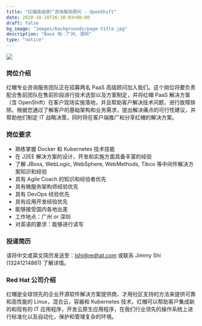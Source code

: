 ```yaml
---
title: "红帽高级原厂咨询服务顾问 - OpenShift"
date: 2020-10-28T16:38:03+08:00
draft: false
bg_image: "images/backgrounds/page-title.jpg"
description: "Base 地：广州、深圳"
type: "notice"
---
```


![](https://tva1.sinaimg.cn/large/0081Kckwly1gk5c39uvsej30xc0hfaa8.jpg)

### 岗位介绍

红帽专业咨询服务团队正在招募两名 PaaS 高级顾问加入我们。这个岗位将要负责配合售前团队在售前阶段进行技术选型以及方案制定，并将红帽 PaaS 解决方案（含 OpenShift）在客户现场实施落地，并且帮助客户解决技术问题，进行故障排除。根据您通过了解客户的基础架构和业务需求，提出解决痛点的可行性建议，并帮助他们制定 IT 战略决策，同时将在客户端推广和分享红帽的解决方案。

### 岗位要求

- 熟练掌握 Docker 和 Kubernetes 技术技能
- 在 J2EE 解决方案的设计，开发和实施方面具备丰富的经验
- 了解 JBoss, WebLogic, WebSphere, WebMethods, Tibco 等中间件解决方案知识和经验
- 具有 Agile Coach 的知识和经验者优先
- 具有微服务架构师经验优先
- 具有 DevOps 经验优先
- 具有应用开发经验优先
- 能够接受国内各地出差
- 工作地点：广州 or 深圳
- 对英语的要求：能够进行读写

### 投递简历

请将中文或英文简历发送至：[lshi@redhat.com](mailto:lshi@redhat.com) 或联系 Jimmy Shi (13241214861) 了解详情。

### Red Hat 公司介绍

红帽是全球领先的企业开源软件解决方案提供商，才用社区支持的方法来提供可靠和高性能的 Linux，混合云，容器和 Kubernetes 技术。红帽可以帮助客户集成新的和现有的 IT 应用程序，开发云原生应用程序，在我们行业领先的操作系统上进行标准化以及自动化，保护和管理复杂的环境。